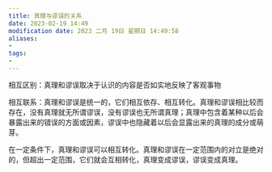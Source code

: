 ```yaml
---
title: 真理与谬误的关系
date: 2023-02-19 14:49
modification date: 2023 二月 19日 星期日 14:49:58
aliases: 
- 
tags: 
- 
---
```


相互区别：真理和谬误取决于认识的内容是否如实地反映了客观事物

相互联系：真理和谬误是统一的，它们相互依存、相互转化。真理和谬误相比较而存在，没有真理就无所谓谬误，没有谬误也无所谓真理；真理中包含着某种以后会暴露出来的错误的方面或因素，谬误中也隐藏着以后会显露出来的真理的成分或萌芽。

在一定条件下，真理和谬误可以相互转化。真理和谬误在一定范围内的对立是绝对的，但超出一定范围，它们就会互相转化，真理变成谬误，谬误变成真理。